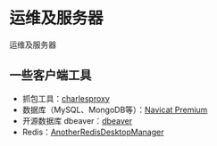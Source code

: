 # 运维及服务器

运维及服务器

## 一些客户端工具

- 抓包工具：[charlesproxy](https://www.charlesproxy.com/)
- 数据库（MySQL、MongoDB等）：[Navicat Premium](https://www.navicat.com.cn/products/navicat-premium)
- 开源数据库 dbeaver：[dbeaver](https://dbeaver.io/)
- Redis：[AnotherRedisDesktopManager](https://github.com/qishibo/AnotherRedisDesktopManager)
